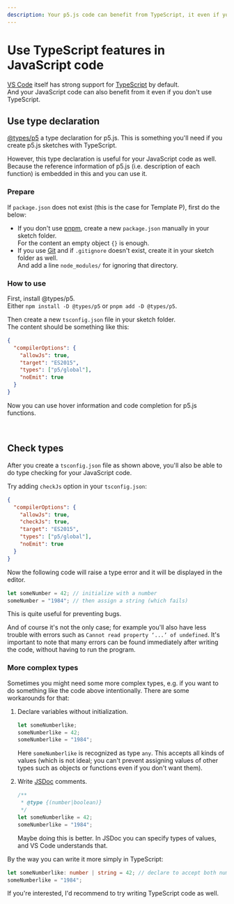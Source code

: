 ```yaml
---
description: Your p5.js code can benefit from TypeScript, it even if you don't write TypeScript code.
---
```


# Use TypeScript features in JavaScript code

[VS Code](https://code.visualstudio.com/) itself has strong support for [TypeScript](https://www.typescriptlang.org/) by default.  
And your JavaScript code can also benefit from it even if you don't use TypeScript.


## Use type declaration

[@types/p5](https://www.npmjs.com/package/@types/p5) a type declaration for p5.js. This is something you'll need if you create p5.js sketches with TypeScript.

However, this type declaration is useful for your JavaScript code as well. Because the reference information of p5.js (i.e. description of each function) is embedded in this and you can use it.

### Prepare

If `package.json` does not exist (this is the case for Template P), first do the below:

- If you don't use [pnpm](https://pnpm.js.org/), create a new `package.json` manually in your sketch folder.  
For the content an empty object `{}` is enough.
- If you use [Git](https://git-scm.com/) and if `.gitignore` doesn't exist, create it in your sketch folder as well.  
And add a line `node_modules/` for ignoring that directory.

### How to use

First, install @types/p5.  
Either `npm install -D @types/p5` or `pnpm add -D @types/p5`.

Then create a new `tsconfig.json` file in your sketch folder.  
The content should be something like this:

```json
{
  "compilerOptions": {
    "allowJs": true,
    "target": "ES2015",
    "types": ["p5/global"],
    "noEmit": true
  }
}
```

Now you can use hover information and code completion for p5.js functions.

<div class="custom-wrapper-50">
  <img
    src="./images/spacer.png"
    data-src="./images/screenshots/use-d-ts.png"
    alt="Use type declaration in JS files"
    class="custom-wrapped" />
</div>


## Check types

After you create a `tsconfig.json` file as shown above, you'll also be able to do type checking for your JavaScript code.

Try adding `checkJs` option in your `tsconfig.json`:

```json
{
  "compilerOptions": {
    "allowJs": true,
    "checkJs": true,
    "target": "ES2015",
    "types": ["p5/global"],
    "noEmit": true
  }
}
```

Now the following code will raise a type error and it will be displayed in the editor.

```js
let someNumber = 42; // initialize with a number
someNumber = "1984"; // then assign a string (which fails)
```

This is quite useful for preventing bugs.

And of course it's not the only case; for example you'll also have less trouble with errors such as `Cannot read property ‘...’ of undefined`. It's important to note that many errors can be found immediately after writing the code, without having to run the program.

### More complex types

Sometimes you might need some more complex types, e.g. if you want to do something like the code above intentionally. There are some workarounds for that:

1. Declare variables without initialization.

    ```js
    let someNumberlike;
    someNumberlike = 42;
    someNumberlike = "1984";
    ```

    Here `someNumberlike` is recognized as type `any`. This accepts all kinds of values (which is not ideal; you can't prevent assigning values of other types such as objects or functions even if you don't want them).

2. Write [JSDoc](https://jsdoc.app/) comments.

    ```js
    /**
     * @type {(number|boolean)}
     */
    let someNumberlike = 42;
    someNumberlike = "1984";
    ```

    Maybe doing this is better. In JSDoc you can specify types of values, and VS Code understands that.

By the way you can write it more simply in TypeScript:

```ts
let someNumberlike: number | string = 42; // declare to accept both number and string
someNumberlike = "1984";
```

If you're interested, I'd recommend to try writing TypeScript code as well.

